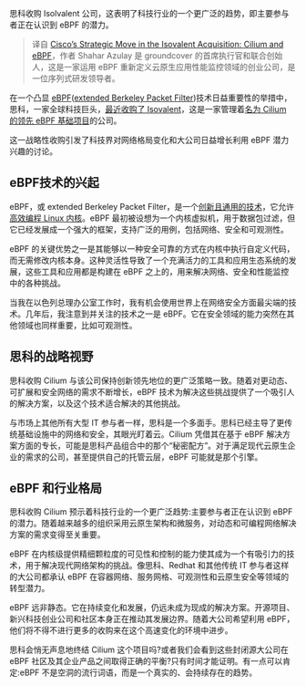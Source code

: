 <!--
title: 思科通过Isovalent收购进行的战略举措：Cilium和eBPF
cover: https://cdn.thenewstack.io/media/2024/01/6b5e923d-rope-1738270_1280-1024x627.jpg
-->

思科收购 Isolvalent 公司，这表明了科技行业的一个更广泛的趋势，即主要参与者正在认识到 eBPF 的潜力。

> 译自 [Cisco’s Strategic Move in the Isovalent Acquisition: Cilium and eBPF](https://thenewstack.io/ciscos-strategic-move-in-the-isovalent-acquisition-ebpf/)，作者 Shahar Azulay 是 groundcover 的首席执行官和联合创始人，这是一家运用 eBPF 重新定义云原生应用性能监控领域的创业公司，是一位序列式研发领导者。

在一个凸显 [eBPF](https://thenewstack.io/cilium-cncf-graduation-could-mean-better-observability-security-with-ebpf/)([extended Berkeley Packet Filter](https://thenewstack.io/cilium-cncf-graduation-could-mean-better-observability-security-with-ebpf/))技术日益重要性的举措中，思科，一家全球科技巨头，[最近收购了 Isovalent](https://thenewstack.io/cisco-gets-cilium-what-it-means-for-developers/)，这是一家管理着[名为 Cilium 的领先 eBPF 基础项目](https://thenewstack.io/supercharge-service-mesh-with-ebpf-and-cilium/)的公司。

这一战略性收购引发了科技界对网络格局变化和大公司日益增长利用 eBPF 潜力兴趣的讨论。

## eBPF技术的兴起

eBPF，或 extended Berkeley Packet Filter，是一个[创新且通用的技术](https://thenewstack.io/linux-technology-for-the-new-year-ebpf/)，它允许[高效编程 Linux 内核](https://thenewstack.io/how-ebpf-turns-linux-into-a-programmable-kernel/)。eBPF 最初被设想为一个内核虚拟机，用于数据包过滤，但它已经发展成一个强大的框架，支持广泛的用例，包括网络、安全和可观测性。

eBPF 的关键优势之一是其能够以一种安全可靠的方式在内核中执行自定义代码，而无需修改内核本身。这种灵活性导致了一个充满活力的工具和应用生态系统的发展，这些工具和应用都是构建在 eBPF 之上的，用来解决网络、安全和性能监控中的各种挑战。

当我在以色列总理办公室工作时，我有机会使用世界上在网络安全方面最尖端的技术。几年后，我注意到并关注的技术之一是 eBPF。它在安全领域的能力突然在其他领域也同样重要，比如可观测性。

## 思科的战略视野

思科收购 Cilium 与该公司保持创新领先地位的更广泛策略一致。随着对更动态、可扩展和安全网络的需求不断增长，eBPF 技术为解决这些挑战提供了一个吸引人的解决方案，以及这个技术适合解决的其他挑战。

与市场上其他所有大型 IT 参与者一样，思科是一个多面手。思科已经主导了更传统基础设施中的网络和安全，其眼光盯着云。Cilium 凭借其在基于 eBPF 解决方案方面的专长，可能是思科产品组合中的那个“秘密配方”。对于满足现代云原生企业的需求的公司，甚至提供自己的托管云层，eBPF 可能就是那个引擎。

## eBPF 和行业格局

思科收购 Cilium 预示着科技行业的一个更广泛趋势:主要参与者正在认识到 eBPF 的潜力。随着越来越多的组织采用云原生架构和微服务，对动态和可编程网络解决方案的需求变得至关重要。

eBPF 在内核级提供精细颗粒度的可见性和控制的能力使其成为一个有吸引力的技术，用于解决现代网络架构的挑战。像思科、Redhat 和其他传统 IT 参与者这样的大公司都承认 eBPF 在容器网络、服务网格、可观测性和云原生安全等领域的转型潜力。

eBPF 远非静态。它在持续变化和发展，仍远未成为现成的解决方案。开源项目、新兴科技创业公司和社区本身正在推动其发展边界。随着大公司希望利用 eBPF，他们将不得不进行更多的收购来在这个高速变化的环境中进步。

思科会悄无声息地终结 Cilium 这个项目吗?或者我们会看到这些封闭源大公司在 eBPF 社区及其企业产品之间取得正确的平衡?只有时间才能证明。有一点可以肯定:eBPF 不是空洞的流行词语，而是一个真实的、会持续存在的趋势。
